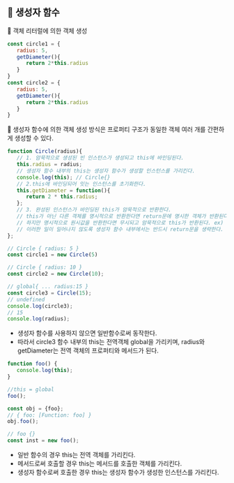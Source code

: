 ## 🌱 생성자 함수

🍏 객체 리터럴에 의한 객체 생성

```js
const circle1 = {
   radius: 5,
   getDiameter(){
      return 2*this.radius
   }
}
const circle2 = {
   radius: 5,
   getDiameter(){
      return 2*this.radius
   }
}
```

🍏 생성자 함수에 의한 객체 생성 방식은 프로퍼티 구조가 동일한 객체 여러 개를 간편하게 생성할 수 있다.

```js
function Circle(radius){
   // 1. 암묵적으로 생성된 빈 인스턴스가 생성되고 this에 바인딩된다. 
   this.radius = radius;
   // 생성자 함수 내부의 this는 생성자 함수가 생성할 인스턴스를 가리킨다.
   console.log(this); // Circle{}
   // 2.this에 바인딩되어 잇는 인스턴스를 초기화한다. 
   this.getDiameter = function(){
      return 2 * this.radius;
   };
   // 3. 완성된 인스턴스가 바인딩된 this가 암묵적으로 반환한다.
   // this가 아닌 다른 객체를 명시적으로 반환한다면 return문에 명시한 객체가 반환된다. ex) return {}
   // 하지만 명시적으로 원시값을 반환한다면 무시되고 암묵적으로 this가 반환된다. ex) return 100은 무시된다. 
   // 이러한 일이 일어나지 않도록 생성자 함수 내부에서는 반드시 return문을 생략한다.
};

// Circle { radius: 5 }
const circle1 = new Circle(5)

// Circle { radius: 10 }
const circle2 = new Circle(10);

// global{ ... radius:15 }
const circle3 = Circle(15);
// undefined 
console.log(circle3);
// 15
console.log(radius);
```

- 생성자 함수를 사용하지 않으면 일반함수로써 동작한다.
- 따라서 circle3 함수 내부의 this는 전역객체 global을 가리키며, radius와 getDiameter는 전역 객체의 프로퍼티와 메서드가 된다.

```js
function foo() {
   console.log(this);
}

//this = global
foo();

const obj = {foo};
// { foo: [Function: foo] }
obj.foo();

// foo {}
const inst = new foo();

```

- 일반 함수의 경우 this는 전역 객체를 가리킨다.
- 메서드로써 호출할 경우 this는 메서드를 호출한 객체를 가리킨다.
- 생성자 함수로써 호출한 경우 this는 생성자 함수가 생성한 인스턴스를 가리킨다.

